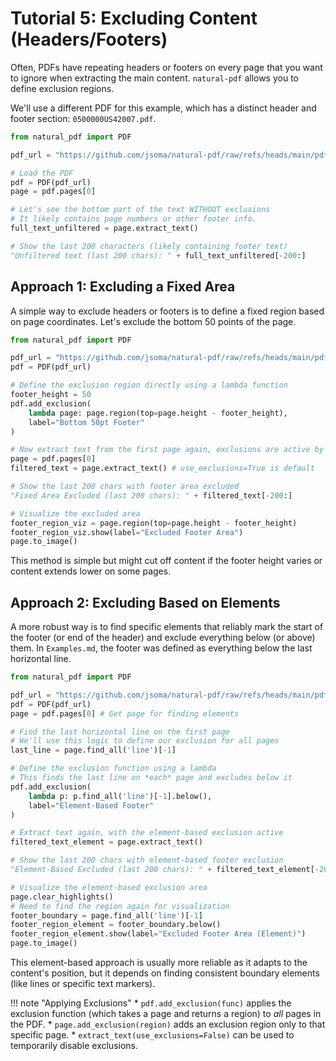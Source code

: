 # Tutorial 5: Excluding Content (Headers/Footers)

Often, PDFs have repeating headers or footers on every page that you want to ignore when extracting the main content. `natural-pdf` allows you to define exclusion regions.

We'll use a different PDF for this example, which has a distinct header and footer section: `0500000US42007.pdf`.

```python
from natural_pdf import PDF

pdf_url = "https://github.com/jsoma/natural-pdf/raw/refs/heads/main/pdfs/0500000US42007.pdf"

# Load the PDF
pdf = PDF(pdf_url)
page = pdf.pages[0]

# Let's see the bottom part of the text WITHOUT exclusions
# It likely contains page numbers or other footer info.
full_text_unfiltered = page.extract_text()

# Show the last 200 characters (likely containing footer text)
"Unfiltered text (last 200 chars): " + full_text_unfiltered[-200:]
```

## Approach 1: Excluding a Fixed Area

A simple way to exclude headers or footers is to define a fixed region based on page coordinates. Let's exclude the bottom 50 points of the page.

```python
from natural_pdf import PDF

pdf_url = "https://github.com/jsoma/natural-pdf/raw/refs/heads/main/pdfs/0500000US42007.pdf"
pdf = PDF(pdf_url)

# Define the exclusion region directly using a lambda function
footer_height = 50
pdf.add_exclusion(
    lambda page: page.region(top=page.height - footer_height),
    label="Bottom 50pt Footer"
)

# Now extract text from the first page again, exclusions are active by default
page = pdf.pages[0]
filtered_text = page.extract_text() # use_exclusions=True is default

# Show the last 200 chars with footer area excluded
"Fixed Area Excluded (last 200 chars): " + filtered_text[-200:]

# Visualize the excluded area
footer_region_viz = page.region(top=page.height - footer_height)
footer_region_viz.show(label="Excluded Footer Area")
page.to_image()
```

This method is simple but might cut off content if the footer height varies or content extends lower on some pages.

## Approach 2: Excluding Based on Elements

A more robust way is to find specific elements that reliably mark the start of the footer (or end of the header) and exclude everything below (or above) them. In `Examples.md`, the footer was defined as everything below the last horizontal line.

```python
from natural_pdf import PDF

pdf_url = "https://github.com/jsoma/natural-pdf/raw/refs/heads/main/pdfs/0500000US42007.pdf"
pdf = PDF(pdf_url)
page = pdf.pages[0] # Get page for finding elements

# Find the last horizontal line on the first page
# We'll use this logic to define our exclusion for all pages
last_line = page.find_all('line')[-1]

# Define the exclusion function using a lambda
# This finds the last line on *each* page and excludes below it
pdf.add_exclusion(
    lambda p: p.find_all('line')[-1].below(),
    label="Element-Based Footer"
)

# Extract text again, with the element-based exclusion active
filtered_text_element = page.extract_text()

# Show the last 200 chars with element-based footer exclusion
"Element-Based Excluded (last 200 chars): " + filtered_text_element[-200:]

# Visualize the element-based exclusion area
page.clear_highlights()
# Need to find the region again for visualization
footer_boundary = page.find_all('line')[-1]
footer_region_element = footer_boundary.below()
footer_region_element.show(label="Excluded Footer Area (Element)")
page.to_image()
```

This element-based approach is usually more reliable as it adapts to the content's position, but it depends on finding consistent boundary elements (like lines or specific text markers).

!!! note "Applying Exclusions"
    *   `pdf.add_exclusion(func)` applies the exclusion function (which takes a page and returns a region) to *all* pages in the PDF.
    *   `page.add_exclusion(region)` adds an exclusion region only to that specific page.
    *   `extract_text(use_exclusions=False)` can be used to temporarily disable exclusions. 